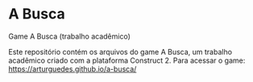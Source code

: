 # A Busca
Game A Busca (trabalho acadêmico)

Este repositório contém os arquivos do game A Busca, um trabalho acadêmico criado com a plataforma Construct 2.
Para acessar o game:
https://arturguedes.github.io/a-busca/
